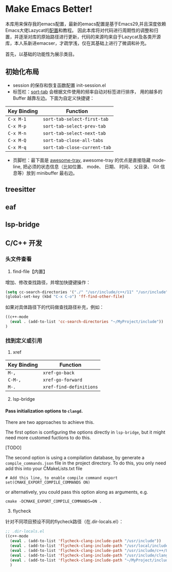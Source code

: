 # Make Emacs Better!

本库用来保存我的emacs配置，最新的emacs配置是基于Emacs29,并且深度依赖Emacs大佬Lazycat的[配置](https://github.com/manateelazycat/lazycat-emacs)和教程。
因此本库将对代码进行周期性的调整和归置，并逐渐对库的原始路径进行更新，代码的来源均来自于Lazycat及各类开源库，本人系新进emacser，才疏学浅，仅在其基础上进行了微调和补充。


首先，以基础的功能性为展示类目。

## 初始化布局

- session 的保存和恢复函数配置 init-session.el
- 标签栏：[sort-tab](https://github.com/manateelazycat/sort-tab) 会根据文件使用的频率自动对标签进行排序， 用的越多的 Buffer 越靠左边。下面为自定义快捷键：

| Key Binding                | Function                         |
|----------------------------|----------------------------------|
| `C-x M-1`                 | `sort-tab-select-first-tab`      |
| `C-x M-p`                 | `sort-tab-select-prev-tab`       |
| `C-x M-n`                 | `sort-tab-select-next-tab`       |
| `C-x M-Q`                 | `sort-tab-close-all-tabs`        |
| `C-x M-q`                 | `sort-tab-close-current-tab`     |

- 页脚栏：最下面是 [awesome-tray](https://github.com/manateelazycat/awesome-tray), awesome-tray 的优点是直接隐藏 mode-line, 把必须的状态信息（比如位置、 mode、 日期、 时间、 父目录、 Git 信息等）放到 minibuffer 最右边。

## treesitter


## eaf


## lsp-bridge


## C/C++ 开发

### 头文件查看

1. find-file【内置】

增加、修改查找路径，并增加快捷键操作：
```lisp
(setq cc-search-directories '("./" "/usr/include/c++/11" "/usr/include" "/usr/local/include/*"))
(global-set-key (kbd "C-x C-o") 'ff-find-other-file)
```
如果对具体路径下的代码做查找路径补充，例如：
```lisp
((c++-mode
  (eval . (add-to-list 'cc-search-directories "~/MyProject/include"))
)
```

### 找到定义或引用
1. xref

| Key Binding                | Function                         |
|----------------------------|----------------------------------|
| `M-,`                 | `xref-go-back`      |
| `C-M-,`                 | `xref-go-forward`       |
| `M-.`                 | `xref-find-definitions`       |

2. lsp-bridge

#### Pass initialization options to `clangd`.

There are two approaches to achieve this.

The first option is configuring the options directly in `lsp-bridge`, but it might need more customed fuctions to do this.

[TODO]

The second option is using a compilation database, by generate a `compile_commands.json` file in the project directory.
To do this, you only need add this into your CMakeLists.txt file

```
# Add this line, to enable compile command export
set(CMAKE_EXPORT_COMPILE_COMMANDS ON)
```

or alternatively, you could pass this option along as arguments, e.g.

```
cmake -DCMAKE_EXPORT_COMPILE_COMMANDS=ON .
```



3. flycheck

针对不同项目预设不同的flycheck路径（在.dir-locals.el）：
```lisp
;; .dir-locals.el
((c++-mode
  (eval . (add-to-list 'flycheck-clang-include-path "/usr/include"))
  (eval . (add-to-list 'flycheck-clang-include-path "/usr/local/include"))
  (eval . (add-to-list 'flycheck-clang-include-path "/usr/include/c++/8"))
  (eval . (add-to-list 'flycheck-clang-include-path "/usr/include/clang"))
  (eval . (add-to-list 'flycheck-clang-include-path "~/MyProject/include"))
  )
```
